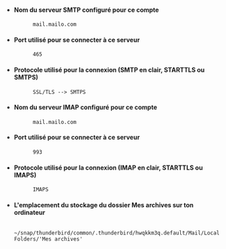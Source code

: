 - #### Nom du serveur SMTP configuré pour ce compte

            mail.mailo.com

- #### Port utilisé pour se connecter à ce serveur

            465 

- #### Protocole utilisé pour la connexion (SMTP en clair, STARTTLS ou SMTPS)

            SSL/TLS --> SMTPS

- #### Nom du serveur IMAP configuré pour ce compte

            mail.mailo.com

- #### Port utilisé pour se connecter à ce serveur

            993

- #### Protocole utilisé pour la connexion (IMAP en clair, STARTTLS ou IMAPS)

            IMAPS

- #### L'emplacement du stockage du dossier Mes archives sur ton ordinateur

        ~/snap/thunderbird/common/.thunderbird/hwqkkm3q.default/Mail/Local Folders/'Mes archives'